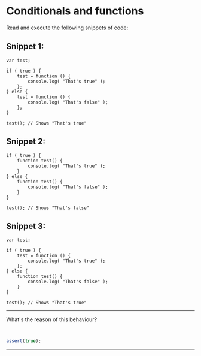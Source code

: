 # Conditionals and functions

Read and execute the following snippets of code:

## Snippet 1:
```
var test;

if ( true ) {
    test = function () {
        console.log( "That's true" );
    };
} else {
    test = function () {
        console.log( "That's false" );
    };
}

test(); // Shows "That's true"
```

## Snippet 2:
```
if ( true ) {
    function test() {
        console.log( "That's true" );
    }
} else {
    function test() {
        console.log( "That's false" );
    }
}

test(); // Shows "That's false"
```

## Snippet 3:
```
var test;

if ( true ) {
    test = function () {
        console.log( "That's true" );
    };
} else {
    function test() {
        console.log( "That's false" );
    }
}

test(); // Shows "That's true"
```

---
What's the reason of this behaviour?

```js

```

```js

```

```js
assert(true);
```
---
